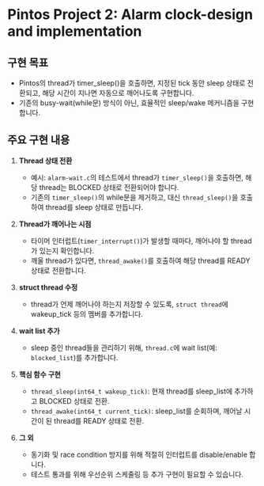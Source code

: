 # Pintos Project 2: Alarm clock-design and implementation

## 구현 목표

- Pintos의 thread가 timer_sleep()을 호출하면, 지정된 tick 동안 sleep 상태로 전환되고, 해당 시간이 지나면 자동으로 깨어나도록 구현합니다.
- 기존의 busy-wait(while문) 방식이 아닌, 효율적인 sleep/wake 메커니즘을 구현합니다.

## 주요 구현 내용

1. **Thread 상태 전환**
   - 예시: `alarm-wait.c`의 테스트에서 thread가 `timer_sleep()`을 호출하면, 해당 thread는 BLOCKED 상태로 전환되어야 합니다.
   - 기존의 `timer_sleep()`의 while문을 제거하고, 대신 `thread_sleep()`을 호출하여 thread를 sleep 상태로 만듭니다.

2. **Thread가 깨어나는 시점**
   - 타이머 인터럽트(`timer_interrupt()`)가 발생할 때마다, 깨어나야 할 thread가 있는지 확인합니다.
   - 깨울 thread가 있다면, `thread_awake()`를 호출하여 해당 thread를 READY 상태로 전환합니다.

3. **struct thread 수정**
   - thread가 언제 깨어나야 하는지 저장할 수 있도록, `struct thread`에 wakeup_tick 등의 멤버를 추가합니다.

4. **wait list 추가**
   - sleep 중인 thread들을 관리하기 위해, `thread.c`에 wait list(예: `blocked_list`)를 추가합니다.

5. **핵심 함수 구현**
   - `thread_sleep(int64_t wakeup_tick)`: 현재 thread를 sleep_list에 추가하고 BLOCKED 상태로 전환.
   - `thread_awake(int64_t current_tick)`: sleep_list를 순회하며, 깨어날 시간이 된 thread를 READY 상태로 전환.

6. **그 외**
   - 동기화 및 race condition 방지를 위해 적절히 인터럽트를 disable/enable 합니다.
   - 테스트 통과를 위해 우선순위 스케줄링 등 추가 구현이 필요할 수 있습니다.
